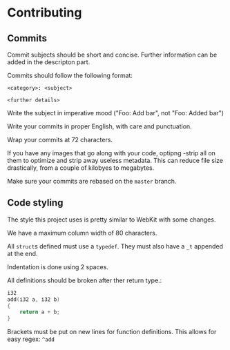 # Contributing

## Commits

Commit subjects should be short and concise. Further information can be added in the descripton part.

Commits should follow the following format:
```
<category>: <subject>

<further details>
```

Write the subject in imperative mood ("Foo: Add bar", not "Foo: Added bar")

Write your commits in proper English, with care and punctuation.

Wrap your commits at 72 characters.

If you have any images that go along with your code, optipng -strip all on them to optimize and strip away useless metadata. This can reduce file size drastically, from a couple of kilobyes to megabytes.

Make sure your commits are rebased on the `master` branch.

## Code styling

The style this project uses is pretty similar to WebKit with some changes.

We have a maximum column width of 80 characters.

All `struct`s defined must use a `typedef`. They must also have a `_t` appended at the end.

Indentation is done using 2 spaces.

All definitions should be broken after ther return type.:

```c
i32
add(i32 a, i32 b)
{
    return a + b;
}
```

Brackets must be put on new lines for function definitions. This allows for easy regex: `^add`
